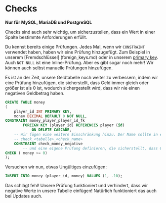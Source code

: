 # Checks

**Nur für MySQL, MariaDB und PostgreSQL**

Checks sind auch sehr wichtig, um sicherzustellen, dass ein Wert in einer Spalte bestimmte Anforderungen erfüllt.

Du kennst bereits einige Prüfungen. Jedes Mal, wenn wir `CONSTRAINT` verwendet haben, haben wir eine Prüfung hinzugefügt. Zum Beispiel in unserem [Fremdschlüssel]
(foreign_keys.md) oder in unserem [primary key](primary_keys.md). Auch `NOT NULL` ist eine Inline-Prüfung. Aber es gibt
sogar noch mehr! Wir können auch selbst manuelle Prüfungen hinzufügen.

Es ist an der Zeit, unsere Geldtabelle noch weiter zu verbessern, indem wir eine Prüfung hinzufügen, die sicherstellt, dass Geld immer gleich oder größer ist als
0 ist, wodurch sichergestellt wird, dass wir nie einen negativen Geldbetrag haben.

```sql
CREATE TABLE money
(
    player_id INT PRIMARY KEY,
    money DECIMAL DEFAULT 0 NOT NULL,
CONSTRAINT money_player_player_id_fk
        FOREIGN KEY (player_id) REFERENCES player (id)
            ON DELETE CASCADE,
    -- Wir fügen eine weitere Einschränkung hinzu. Der Name sollte in etwa so lauten
    -- check_<tabelle>_<check_name>
    CONSTRAINT check_money_negative
        -- und eine eigene Prüfung definieren, die sicherstellt, dass Geld größer oder gleich 0 ist
CHECK ( money >= 0)
);
```

Versuchen wir nun, etwas Ungültiges einzufügen:

```sql
INSERT INTO money (player_id, money) VALUES (1, -10);
```

Das schlägt fehl! Unsere Prüfung funktioniert und verhindert, dass wir negative Werte in unsere Tabelle einfügen! Natürlich funktioniert das auch bei 
Updates auch.
